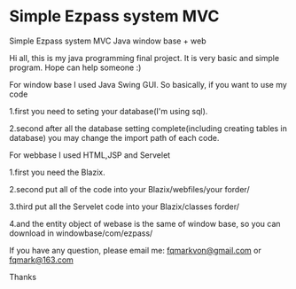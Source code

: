 # Simple Ezpass system MVC
Simple Ezpass system MVC Java  window base + web 

Hi all, this is my java programming final project. 
It is very basic and simple program. Hope can help someone :)


For window base I used Java Swing GUI. 
  So basically, if you want to use my code
    
   1.first you need to seting your database(I'm using sql).
    
   2.second after all the database setting complete(including creating tables in database) you may change the import path of each code.
    
    
 For webbase I used HTML,JSP and Servelet
  
  1.first you need the Blazix.
  
  2.second put all of the code into your Blazix/webfiles/your forder/
      
  3.third put all the Servelet code into your Blazix/classes forder/
  
  4.and the entity object of webase is the same of window base, so you can download in windowbase/com/ezpass/


If you have any question, please email me: 
fqmarkvon@gmail.com or fqmark@163.com
                                          
 Thanks
    
